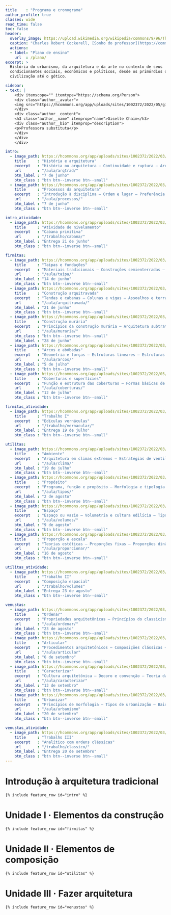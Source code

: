 ```yaml
---
title    : "Programa e cronograma"
author_profile: true
classes: wide
read_time: false
toc: false
header:
  overlay_image: https://upload.wikimedia.org/wikipedia/commons/9/96/The_Professor\'s_Dream_(1848).jpeg
  caption: "Charles Robert Cockerell, [Sonho do professor](https://commons.wikimedia.org/wiki/File:The_Professor's_Dream_(1848).jpeg), 1848"
  actions:
  - label: "Plano de ensino"
    url  : /plano/
excerpt: >
  História do urbanismo, da arquitetura e da arte no contexto de seus
  condicionantes sociais, econômicos e políticos, desde os primórdios da
  civilização até o gótico.

sidebar:
- text: |
    <div itemscope="" itemtype="https://schema.org/Person">
    <div class="author__avatar">
    <img src="https://hcommons.org/app/uploads/sites/1002372/2022/05/giselle-chaim.jpg" alt="Giselle Chaim" itemprop="image" />
    </div>
    <div class="author__content">
    <h3 class="author__name" itemprop="name">Giselle Chaim</h3>
    <div class="author__bio" itemprop="description">
    <p>Professora substituta</p>
    </div>
    </div>
    </div>

intro:
  - image_path: https://hcommons.org/app/uploads/sites/1002372/2022/03/640px-Thomas_Cole_-_Architects_Dream_-_Google_Art_Project-crop.jpg
    title     : "História e arquitetura"
    excerpt   : "História ou arquitetura – Continuidade e ruptura – Arquitetura é construção – Construção tradicional e moderna"
    url       : "/aula/arqtrad/"
    btn_label : "7 de junho"
    btn_class : "btn btn--inverse btn--small"
  - image_path: https://hcommons.org/app/uploads/sites/1002372/2022/03/640px-Cole_Thomas_The_Course_of_Empire_The_Savage_State_1836-crop.jpg
    title     : "Processos da arquitetura"
    excerpt   : "Introdução à disciplina – Ordem e lugar – Preferência temporal e local – Alegoria da cabana primitiva"
    url       : "/aula/processos/"
    btn_label : "7 de junho"
    btn_class : "btn btn--inverse btn--small"

intro_atividade:
  - image_path: https://hcommons.org/app/uploads/sites/1002372/2022/03/640px-Киргизские_кибитки_на_реке_Чу-crop.jpg
    title     : "Atividade de nivelamento"
    excerpt   : "Cabana primitiva"
    url       : "/trabalho/cabana/"
    btn_label : "Entrega 21 de junho"
    btn_class : "btn btn--inverse btn--small"

firmitas:
  - image_path: https://hcommons.org/app/uploads/sites/1002372/2022/03/640px-Cole_Thomas_The_Course_of_Empire_The_Arcadian_or_Pastoral_State_1836-crop.jpg
    title     : "Taipas e fundações"
    excerpt   : "Materiais tradicionais – Construções semienterradas – Plataformas e terraplenos – Fundações"
    url       : "/aula/taipa/"
    btn_label : "14 de junho"
    btn_class : "btn btn--inverse btn--small"
  - image_path: https://hcommons.org/app/uploads/sites/1002372/2022/03/640px-Cole_Thomas_The_Consummation_The_Course_of_the_Empire_1836-crop.jpg
    title     : "Construção arquitravada"
    excerpt   : "Tendas e cabanas – Colunas e vigas – Assoalhos e terraços – Transposição da madeira à pedra"
    url       : "/aula/arquitravada/"
    btn_label : "21 de junho"
    btn_class : "btn btn--inverse btn--small"
  - image_path: https://hcommons.org/app/uploads/sites/1002372/2022/03/994px-Giovanni_Paolo_Panini_–_Ancient_Rome-crop.jpg
    title     : "Construção murária"
    excerpt   : "Princípios da construção murária – Arquitetura subtrativa – Materiais naturais e cozidos – Aparelhos"
    url       : "/aula/muraria/"
    btn_class : "btn btn--inverse btn--small"
    btn_label : "28 de junho"
  - image_path: https://hcommons.org/app/uploads/sites/1002372/2022/03/640px-Hubert_Robert_Colonnade-crop.jpg
    title     : "Arcos e abóbadas"
    excerpt   : "Geometria e forças – Estruturas lineares – Estruturas espaciais – Quando termina a Antiguidade?"
    url       : "/aula/arcos/"
    btn_label : "5 de julho"
    btn_class : "btn btn--inverse btn--small"
  - image_path: https://hcommons.org/app/uploads/sites/1002372/2022/05/640px-kawase_hasui_evening_moon_over_temple034333-bg.jpg
    title     : "Coberturas e superfícies"
    excerpt   : "Função e estrutura das coberturas – Formas básicas de carpintaria – Carpintaria chinesa – Revestimentos"
    url       : "/aula/coberturas/"
    btn_label : "12 de julho"
    btn_class : "btn btn--inverse btn--small"

firmitas_atividade:
  - image_path: https://hcommons.org/app/uploads/sites/1002372/2022/03/640px-Johan_Christian_Dahl_-_View_of_Hjelle_in_Valdres_-_NG.M.00426-021_-_National_Museum_of_Art_Architecture_and_Design-crop.jpg
    title     : "Trabalho I"
    excerpt   : "Edículas vernáculas"
    url       : "/trabalho/vernacular/"
    btn_label : "Entrega 19 de julho"
    btn_class : "btn btn--inverse btn--small"

utilitas:
  - image_path: https://hcommons.org/app/uploads/sites/1002372/2022/03/640px-Across_the_Pool_to_the_Golden_Temple_of_Amritsar_by_Edwin_Lord_Weeks-crop.jpg
    title     : "Ambiente"
    excerpt   : "Arquitetura em climas extremos – Estratégias de ventilação – Unidade na diversidade – Civilizações hidráulicas"
    url       : "/aula/clima/"
    btn_label : "19 de julho"
    btn_class : "btn btn--inverse btn--small"
  - image_path: https://hcommons.org/app/uploads/sites/1002372/2022/03/640px-Weeks_Edwin_Lord_A_Court_in_The_Alhambra_in_the_Time_of_the_Moors-crop.jpg
    title     : "Propósito"
    excerpt   : "Programa, função e propósito – Morfologia e tipologia – Tipologia processual – Cultura doméstica no Mediterrâneo"
    url       : "/aula/tipos/"
    btn_label : "2 de agosto"
    btn_class : "btn btn--inverse btn--small"
  - image_path: https://hcommons.org/app/uploads/sites/1002372/2022/03/640px-Cole_Thomas_The_Course_of_Empire_Desolation_1836-crop.jpg
    title     : "Espaço"
    excerpt   : "Espaço ou vazio – Volumetria e cultura edilícia – Tipos distributivos – Elementos de composição"
    url       : "/aula/volumes/"
    btn_label : "9 de agosto"
    btn_class : "btn btn--inverse btn--small"
  - image_path: https://hcommons.org/app/uploads/sites/1002372/2022/03/640px-1815_Schinkel_Mittelalterliche_Stadt_an_einem_Fluss_anagoria-crop.jpg
    title     : "Proporção e escala"
    excerpt   : "Teorias estéticas – Proporções fixas – Proporções dinâmicas – Escala humana"
    url       : "/aula/proporcionar/"
    btn_label : "16 de agosto"
    btn_class : "btn btn--inverse btn--small"

utilitas_atividade:
  - image_path: https://hcommons.org/app/uploads/sites/1002372/2022/03/640px-hagia_sophia-29a_Coupe_longitudinale_et_vue_sur_latrium-crop.jpg
    title     : "Trabalho II"
    excerpt   : "Composição espacial"
    url       : "/trabalho/volumes"
    btn_label : "Entrega 23 de agosto"
    btn_class : "btn btn--inverse btn--small"

venustas:
  - image_path: https://hcommons.org/app/uploads/sites/1002372/2022/03/gerome-650px-Prayer_in_the_Mosque-crop.jpg
    title     : "Ordenar"
    excerpt   : "Propriedades arquitetônicas – Princípios do classicismo – Outros cânones – Saberes da arquitetura"
    url       : "/aula/ordenar/"
    btn_label : "23 de agosto"
    btn_class : "btn btn--inverse btn--small"
  - image_path: https://hcommons.org/app/uploads/sites/1002372/2022/03/640px-1868_Lawrence_Alma-Tadema_-_Phidias_Showing_the_Frieze_of_the_Parthenon_to_his_Friends-crop.jpg
    title     : "Articular"
    excerpt   : "Procedimentos arquitetônicos – Composições clássicas – Indicação e composição – Ofícios da construção"
    url       : "/aula/articular"
    btn_label : "6 de setembro"
    btn_class : "btn btn--inverse btn--small"
  - image_path: https://hcommons.org/app/uploads/sites/1002372/2022/03/640px-Cole_Thomas_View_of_Florence_from_San_Miniato_1837-crop.jpg
    title     : "Caracterizar"
    excerpt   : "Cultura arquitetônica – Decoro e convenção – Teoria da arquitetura – Economia da construção"
    url       : "/aula/caracterizar"
    btn_label : "13 de setembro"
    btn_class : "btn btn--inverse btn--small"
  - image_path: https://hcommons.org/app/uploads/sites/1002372/2022/03/640px-Louise_Rayner_Chester_Watergate_Street_looking_east-crop.jpg
    title     : "Urbanizar"
    excerpt   : "Princípios de morfologia – Tipos de urbanização – Bairro e arrabalde – Parcelamento do solo como matriz"
    url       : "/aula/urbanismo"
    btn_label : "20 de setembro"
    btn_class : "btn btn--inverse btn--small"

venustas_atividade:
  - image_path: https://hcommons.org/app/uploads/sites/1002372/2022/03/analytique-crop.jpg
    title     : "Trabalho III"
    excerpt   : "Analítico com ordens clássicas"
    url       : "/trabalho/classico/"
    btn_label : "Entrega 20 de setembro"
    btn_class : "btn btn--inverse btn--small"
---
```


# Introdução à arquitetura tradicional #

```{=html}
{% include feature_row id="intro" %}
```

# Unidade I · Elementos da construção #

```{=html}
{% include feature_row id="firmitas" %}
```

# Unidade II · Elementos de composição #

```{=html}
{% include feature_row id="utilitas" %}
```

# Unidade III · Fazer arquitetura #

```{=html}
{% include feature_row id="venustas" %}
```

